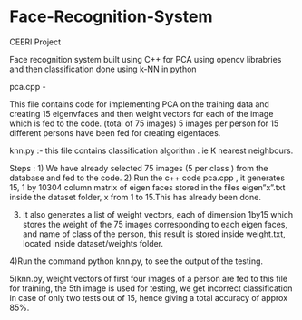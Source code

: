 # Face-Recognition-System
CEERI Project

Face recognition system built using C++ for PCA using opencv librabries and then classification done using k-NN in python

pca.cpp -

This file contains code for implementing PCA on the training data and creating 15 eigenvfaces and then weight vectors for each of the image which is fed to the code. (total of 75 images) 5 images per person for 15 different persons have been fed for creating eigenfaces.

knn.py :- this file contains classification algorithm . ie K nearest neighbours.

Steps : 1) We have already selected 75 images (5 per class ) from the database and fed to the code. 2) Run the c++ code pca.cpp , it generates 15, 1 by 10304 column matrix of eigen faces stored in the files eigen”x”.txt inside the dataset folder, x from 1 to 15.This has already been done.

3) It also generates a list of weight vectors, each of dimension 1by15 which stores the weight of the 75 images corresponding to each eigen faces, and name of class of the person, this result is stored inside weight.txt, located inside dataset/weights folder.

4)Run the command python knn.py, to see the output of the testing.

5)knn.py, weight vectors of first four images of a person are fed to this file for training, the 5th image is used for testing, we get incorrect classification in case of only two tests out of 15, hence giving a total accuracy of approx 85%.
